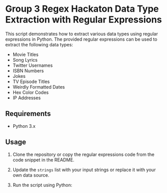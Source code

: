 # Group 3 Regex Hackaton Data Type Extraction with Regular Expressions

This script demonstrates how to extract various data types using regular expressions in Python. The provided regular expressions can be used to extract the following data types:

- Movie Titles
- Song Lyrics
- Twitter Usernames
- ISBN Numbers
- Jokes
- TV Episode Titles
- Weirdly Formatted Dates
- Hex Color Codes
- IP Addresses

## Requirements

- Python 3.x

## Usage

1. Clone the repository or copy the regular expressions code from the code snippet in the README.

2. Update the `strings` list with your input strings or replace it with your own data source.

3. Run the script using Python:

